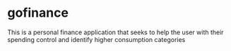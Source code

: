 # gofinance
This is a personal finance application that seeks to help the user with their spending control and identify higher consumption categories

